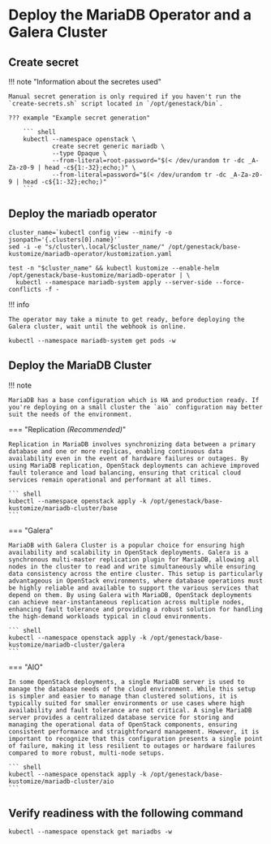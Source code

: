 # Deploy the MariaDB Operator and a Galera Cluster

## Create secret

!!! note "Information about the secretes used"

    Manual secret generation is only required if you haven't run the `create-secrets.sh` script located in `/opt/genestack/bin`.

    ??? example "Example secret generation"

        ``` shell
        kubectl --namespace openstack \
                create secret generic mariadb \
                --type Opaque \
                --from-literal=root-password="$(< /dev/urandom tr -dc _A-Za-z0-9 | head -c${1:-32};echo;)" \
                --from-literal=password="$(< /dev/urandom tr -dc _A-Za-z0-9 | head -c${1:-32};echo;)"
        ```

## Deploy the mariadb operator

``` shell
cluster_name=`kubectl config view --minify -o jsonpath='{.clusters[0].name}'`
sed -i -e "s/cluster\.local/$cluster_name/" /opt/genestack/base-kustomize/mariadb-operator/kustomization.yaml

test -n "$cluster_name" && kubectl kustomize --enable-helm /opt/genestack/base-kustomize/mariadb-operator | \
  kubectl --namespace mariadb-system apply --server-side --force-conflicts -f -
```

!!! info

    The operator may take a minute to get ready, before deploying the Galera cluster, wait until the webhook is online.

``` shell
kubectl --namespace mariadb-system get pods -w
```

## Deploy the MariaDB Cluster

!!! note

    MariaDB has a base configuration which is HA and production ready. If you're deploying on a small cluster the `aio` configuration may better suit the needs of the environment.

=== "Replication _(Recommended)_"

    Replication in MariaDB involves synchronizing data between a primary database and one or more replicas, enabling continuous data availability even in the event of hardware failures or outages. By using MariaDB replication, OpenStack deployments can achieve improved fault tolerance and load balancing, ensuring that critical cloud services remain operational and performant at all times.

    ``` shell
    kubectl --namespace openstack apply -k /opt/genestack/base-kustomize/mariadb-cluster/base
    ```

=== "Galera"

    MariaDB with Galera Cluster is a popular choice for ensuring high availability and scalability in OpenStack deployments. Galera is a synchronous multi-master replication plugin for MariaDB, allowing all nodes in the cluster to read and write simultaneously while ensuring data consistency across the entire cluster. This setup is particularly advantageous in OpenStack environments, where database operations must be highly reliable and available to support the various services that depend on them. By using Galera with MariaDB, OpenStack deployments can achieve near-instantaneous replication across multiple nodes, enhancing fault tolerance and providing a robust solution for handling the high-demand workloads typical in cloud environments.

    ``` shell
    kubectl --namespace openstack apply -k /opt/genestack/base-kustomize/mariadb-cluster/galera
    ```

=== "AIO"

    In some OpenStack deployments, a single MariaDB server is used to manage the database needs of the cloud environment. While this setup is simpler and easier to manage than clustered solutions, it is typically suited for smaller environments or use cases where high availability and fault tolerance are not critical. A single MariaDB server provides a centralized database service for storing and managing the operational data of OpenStack components, ensuring consistent performance and straightforward management. However, it is important to recognize that this configuration presents a single point of failure, making it less resilient to outages or hardware failures compared to more robust, multi-node setups.

    ``` shell
    kubectl --namespace openstack apply -k /opt/genestack/base-kustomize/mariadb-cluster/aio
    ```

## Verify readiness with the following command

``` shell
kubectl --namespace openstack get mariadbs -w
```
